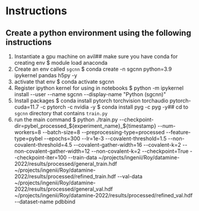 # Instructions

## Create a python environment using the following instructions

1. Instantiate a gpu machine on avil## make sure you have conda for creating env
$ module load anaconda
2. Create an env called `sgcnn`
$ conda create -n sgcnn python=3.9 ipykernel pandas h5py -y
3. activate that env
$ conda activate sgcnn
4. Register ipython kernel for using in notebooks
$ python -m ipykernel install --user --name sgcnn --display-name "Python (sgcnn)"
5. Install packages
$ conda install pytorch torchvision torchaudio pytorch-cuda=11.7 -c pytorch -c nvidia -y
$ conda install pyg -c pyg -y## cd to `sgcnn` directory that contains `train.py`
6. run the main command
$ python ./train.py --checkpoint-dir=pybel_processed_${experiment_name}_${timestamp} --num-workers=8 --batch-size=8 --preprocessing-type=processed --feature-type=pybel --epochs=300 --lr=1e-3 --covalent-threshold=1.5 --non-covalent-threshold=4.5 --covalent-gather-width=16 --covalent-k=2 --non-covalent-gather-width=12 --non-covalent-k=2 --checkpoint=True --checkpoint-iter=100 --train-data ~/projects/ingenii/Roy/datamine-2022/results/processed/general_train.hdf ~/projects/ingenii/Roy/datamine-2022/results/processed/refined_train.hdf --val-data ~/projects/ingenii/Roy/datamine-2022/results/processed/general_val.hdf ~/projects/ingenii/Roy/datamine-2022/results/processed/refined_val.hdf --dataset-name pdbbind
